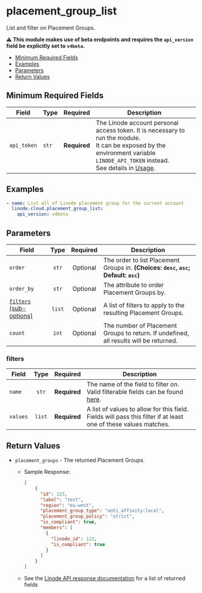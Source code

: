 # placement_group_list

List and filter on Placement Groups.

**:warning: This module makes use of beta endpoints and requires the `api_version` field be explicitly set to `v4beta`.**

- [Minimum Required Fields](#minimum-required-fields)
- [Examples](#examples)
- [Parameters](#parameters)
- [Return Values](#return-values)

## Minimum Required Fields
| Field       | Type  | Required     | Description                                                                                                                                                                                                              |
|-------------|-------|--------------|--------------------------------------------------------------------------------------------------------------------------------------------------------------------------------------------------------------------------|
| `api_token` | `str` | **Required** | The Linode account personal access token. It is necessary to run the module. <br/>It can be exposed by the environment variable `LINODE_API_TOKEN` instead. <br/>See details in [Usage](https://github.com/linode/ansible_linode?tab=readme-ov-file#usage). |

## Examples

```yaml
- name: List all of Linode placement group for the current account
  linode.cloud.placement_group_list:
    api_version: v4beta
```


## Parameters

| Field     | Type | Required | Description                                                                  |
|-----------|------|----------|------------------------------------------------------------------------------|
| `order` | <center>`str`</center> | <center>Optional</center> | The order to list Placement Groups in.  **(Choices: `desc`, `asc`; Default: `asc`)** |
| `order_by` | <center>`str`</center> | <center>Optional</center> | The attribute to order Placement Groups by.   |
| [`filters` (sub-options)](#filters) | <center>`list`</center> | <center>Optional</center> | A list of filters to apply to the resulting Placement Groups.   |
| `count` | <center>`int`</center> | <center>Optional</center> | The number of Placement Groups to return. If undefined, all results will be returned.   |

### filters

| Field     | Type | Required | Description                                                                  |
|-----------|------|----------|------------------------------------------------------------------------------|
| `name` | <center>`str`</center> | <center>**Required**</center> | The name of the field to filter on. Valid filterable fields can be found [here](TBD).   |
| `values` | <center>`list`</center> | <center>**Required**</center> | A list of values to allow for this field. Fields will pass this filter if at least one of these values matches.   |

## Return Values

- `placement_groups` - The returned Placement Groups.

    - Sample Response:
        ```json
        [
            {
              "id": 123,
              "label": "test",
              "region": "eu-west",
              "placement_group_type": "anti_affinity:local",
              "placement_group_policy": "strict",
              "is_compliant": true,
              "members": [
                {
                  "linode_id": 123,
                  "is_compliant": true
                }
              ]
            }
        ]
        ```
    - See the [Linode API response documentation](TBD) for a list of returned fields


